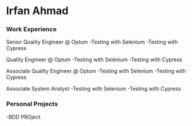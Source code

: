 # Irfan Ahmad

### Work Experience
Senior Quality Engineer @ Optum
-Testing with Selenium
-Testing with Cypress

Quality Engineer @ Optum
-Testing with Selenium
-Testing with Cypress

Associate Quality Engineer @ Optum
-Testing with Selenium
-Testing with Cypress

Associate System Analyst
-Testing with Selenium
-Testing with Cypress

### Personal Projects
-BDD PROject
